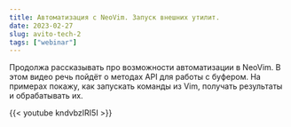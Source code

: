 ```yaml
---
title: Автоматизация с NeoVim. Запуск внешних утилит.
date: 2023-02-27
slug: avito-tech-2
tags: ["webinar"]
---
```


Продолжа рассказывать про возможности автоматизации в NeoVim. В этом видео речь пойдёт о методах API для работы с буфером. 
На примерах покажy, как запускать команды из Vim, получать результаты и обрабатывать их.

{{< youtube kndvbzIRI5I >}}
<!--more-->

